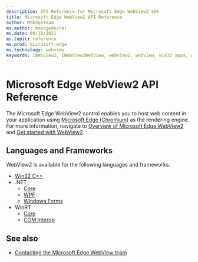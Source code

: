 ```yaml
---
description: API Reference for Microsoft Edge WebView2 SDK
title: Microsoft Edge WebView2 API Reference
author: MSEdgeTeam
ms.author: msedgedevrel
ms.date: 08/16/2021
ms.topic: reference
ms.prod: microsoft-edge
ms.technology: webview
keywords: IWebView2, IWebView2WebView, webview2, webview, win32 apps, win32, edge, ICoreWebView2, ICoreWebView2Controller, browser control
---
```

# Microsoft Edge WebView2 API Reference

The Microsoft Edge WebView2 control enables you to host web content in your application using [Microsoft Edge (Chromium)](https://www.microsoftedgeinsider.com) as the rendering engine.  For more information, navigate to [Overview of Microsoft Edge WebView2](./index.md) and [Get started with WebView2](./get-started/win32.md).
<!-- linking to a parent node of the TOC ("Get started with WebView2") isn't supported, so the above link goes to the first child article, but with link text of the parent TOC node. -->


## Languages and Frameworks
WebView2 is available for the following languages and frameworks.
*   [Win32 C++](/microsoft-edge/webview2/reference/win32/index)
*   .NET
    *   [Core][DotnetMicrosoftWebWebView2CoreNamespace]
    *   [WPF][DotnetMicrosoftWebWebView2WpfNamespace]
    *   [Windows Forms][DotnetMicrosoftWebWebView2WinformsNamespace]
*   WinRT
    *   [Core][WinrtMicrosoftWebWebview2CoreNamespace]
    *   [COM Interop][WinrtComInteropInterfaces]


<!-- ====================================================================== -->
## See also

*  [Contacting the Microsoft Edge WebView team][Contact]


<!-- ====================================================================== -->
<!-- links -->
[Contact]: contact.md "Contacting the Microsoft Edge WebView team | Microsoft Edge Developer documentation"
[DotnetMicrosoftWebWebview2CoreNamespace]: /dotnet/api/microsoft.web.webview2.core "Microsoft.Web.WebView2.Core Namespace | Microsoft Docs"
[DotnetMicrosoftWebWebview2WpfNamespace]: /dotnet/api/microsoft.web.webview2.wpf "Microsoft.Web.WebView2.Wpf Namespace | Microsoft Docs"
[DotnetMicrosoftWebWebview2WinformsNamespace]: /dotnet/api/microsoft.web.webview2.winforms "Microsoft.Web.WebView2.WinForms Namespace | Microsoft Docs"
[WinrtMicrosoftWebWebview2CoreNamespace]: /microsoft-edge/webview2/reference/winrt/microsoft_web_webview2_core/index "Microsoft.Web.WebView2.Core Namespace | Microsoft Docs"
[WinrtComInteropInterfaces]: /microsoft-edge/webview2/reference/winrt/interop/index "WebView2 WinRT COM Interop Reference | Microsoft Docs"
